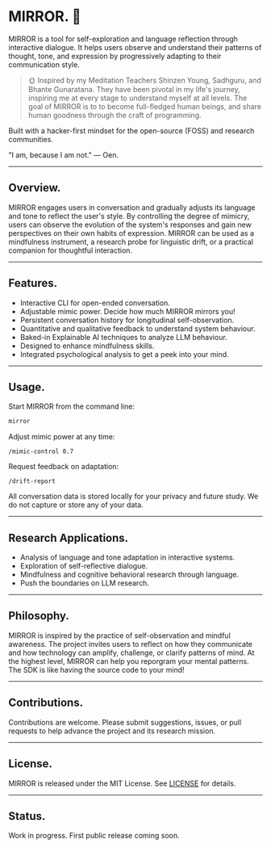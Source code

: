# MIRROR. 👾

MIRROR is a tool for self-exploration and language reflection through interactive dialogue. It helps users observe and understand their patterns of thought, tone, and expression by progressively adapting to their communication style.

> 🌞 Inspired by my Meditation Teachers Shinzen Young, Sadhguru, and Bhante Gunaratana. They have been pivotal in my life's journey, inspiring me at every stage to understand myself at all levels. The goal of MIRROR is to to become full-fledged human beings, and share human goodness through the craft of programming.

Built with a hacker-first mindset for the open-source (FOSS) and research communities.

"I am, because I am not." — Oen.

---

## Overview.

MIRROR engages users in conversation and gradually adjusts its language and tone to reflect the user's style. By controlling the degree of mimicry, users can observe the evolution of the system's responses and gain new perspectives on their own habits of expression. MIRROR can be used as a mindfulness instrument, a research probe for linguistic drift, or a practical companion for thoughtful interaction.

---

## Features.

- Interactive CLI for open-ended conversation.
- Adjustable mimic power. Decide how much MIRROR mirrors you!
- Persistent conversation history for longitudinal self-observation.
- Quantitative and qualitative feedback to understand system behaviour.
- Baked-in Explainable AI techniques to analyze LLM behaviour.
- Designed to enhance mindfulness skills.
- Integrated psychological analysis to get a peek into your mind.

---

## Usage.

Start MIRROR from the command line:

```bash
mirror
```

Adjust mimic power at any time:

```
/mimic-control 0.7
```

Request feedback on adaptation:

```
/drift-report
```

All conversation data is stored locally for your privacy and future study. We do not capture or store any of your data.

---

## Research Applications.

- Analysis of language and tone adaptation in interactive systems.
- Exploration of self-reflective dialogue.
- Mindfulness and cognitive behavioral research through language.
- Push the boundaries on LLM research.

---

## Philosophy.

MIRROR is inspired by the practice of self-observation and mindful awareness. The project invites users to reflect on how they communicate and how technology can amplify, challenge, or clarify patterns of mind. At the highest level, MIRROR can help you reporgram your mental patterns. The SDK is like having the source code to your mind!

---

## Contributions.

Contributions are welcome.
Please submit suggestions, issues, or pull requests to help advance the project and its research mission.

---

## License.

MIRROR is released under the MIT License.
See [LICENSE](LICENSE) for details.

---

## Status.

Work in progress.
First public release coming soon.

```

```
